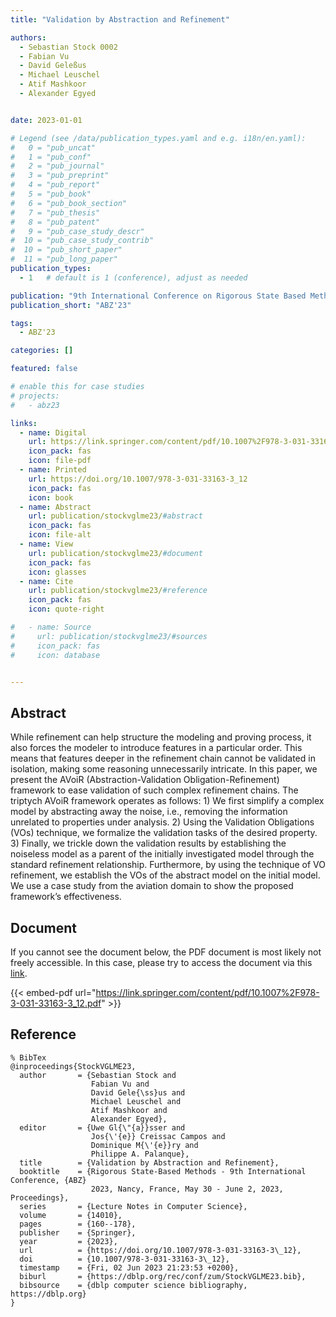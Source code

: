 ```yaml
---
title: "Validation by Abstraction and Refinement"

authors:
  - Sebastian Stock 0002
  - Fabian Vu
  - David Geleßus
  - Michael Leuschel
  - Atif Mashkoor
  - Alexander Egyed


date: 2023-01-01

# Legend (see /data/publication_types.yaml and e.g. i18n/en.yaml): 
#   0 = "pub_uncat"
#   1 = "pub_conf"
#   2 = "pub_journal"
#   3 = "pub_preprint"
#   4 = "pub_report"
#   5 = "pub_book"
#   6 = "pub_book_section"
#   7 = "pub_thesis"
#   8 = "pub_patent"
#   9 = "pub_case_study_descr"
#  10 = "pub_case_study_contrib"
#  10 = "pub_short_paper"
#  11 = "pub_long_paper"
publication_types:
  - 1   # default is 1 (conference), adjust as needed

publication: "9th International Conference on Rigorous State Based Methods (ABZ'23)"
publication_short: "ABZ'23"

tags:
  - ABZ'23

categories: []

featured: false

# enable this for case studies
# projects:
#   - abz23

links:
  - name: Digital
    url: https://link.springer.com/content/pdf/10.1007%2F978-3-031-33163-3_12.pdf
    icon_pack: fas
    icon: file-pdf
  - name: Printed
    url: https://doi.org/10.1007/978-3-031-33163-3_12
    icon_pack: fas
    icon: book
  - name: Abstract
    url: publication/stockvglme23/#abstract
    icon_pack: fas
    icon: file-alt
  - name: View
    url: publication/stockvglme23/#document
    icon_pack: fas
    icon: glasses
  - name: Cite
    url: publication/stockvglme23/#reference
    icon_pack: fas
    icon: quote-right

#   - name: Source
#     url: publication/stockvglme23/#sources
#     icon_pack: fas
#     icon: database


---
```


## Abstract

While refinement can help structure the modeling and proving process, it also forces the modeler to introduce features in a particular order. This means that features deeper in the refinement chain cannot be validated in isolation, making some reasoning unnecessarily intricate. In this paper, we present the AVoiR (Abstraction-Validation Obligation-Refinement) framework to ease validation of such complex refinement chains. The triptych AVoiR framework operates as follows: 1) We first simplify a complex model by abstracting away the noise, i.e., removing the information unrelated to properties under analysis. 2) Using the Validation Obligations (VOs) technique, we formalize the validation tasks of the desired property. 3) Finally, we trickle down the validation results by establishing the noiseless model as a parent of the initially investigated model through the standard refinement relationship. Furthermore, by using the technique of VO refinement, we establish the VOs of the abstract model on the initial model. We use a case study from the aviation domain to show the proposed framework’s effectiveness.

## Document

If you cannot see the document below, the PDF document is most likely not freely accessible. In this case, please try to access the document via this <a href="https://link.springer.com/content/pdf/10.1007%2F978-3-031-33163-3_12.pdf">link</a>.

{{< embed-pdf url="https://link.springer.com/content/pdf/10.1007%2F978-3-031-33163-3_12.pdf" >}}

## Reference

```
% BibTex
@inproceedings{StockVGLME23,
  author       = {Sebastian Stock and
                  Fabian Vu and
                  David Gele{\ss}us and
                  Michael Leuschel and
                  Atif Mashkoor and
                  Alexander Egyed},
  editor       = {Uwe Gl{\"{a}}sser and
                  Jos{\'{e}} Creissac Campos and
                  Dominique M{\'{e}}ry and
                  Philippe A. Palanque},
  title        = {Validation by Abstraction and Refinement},
  booktitle    = {Rigorous State-Based Methods - 9th International Conference, {ABZ}
                  2023, Nancy, France, May 30 - June 2, 2023, Proceedings},
  series       = {Lecture Notes in Computer Science},
  volume       = {14010},
  pages        = {160--178},
  publisher    = {Springer},
  year         = {2023},
  url          = {https://doi.org/10.1007/978-3-031-33163-3\_12},
  doi          = {10.1007/978-3-031-33163-3\_12},
  timestamp    = {Fri, 02 Jun 2023 21:23:53 +0200},
  biburl       = {https://dblp.org/rec/conf/zum/StockVGLME23.bib},
  bibsource    = {dblp computer science bibliography, https://dblp.org}
}


```

<!-- # add information for case study papers (if available)
## Sources

- **Used formal method:**
  [ASM](/method/asm)
- **Resources and tools:**
  Asmeta

For more information, please contact the <a href ="mailto:silvia.bonfanti@unibg.it;arcaini@nii.ac.jp;angelo.gargantini@unibg.it;scandurra@unibg.it;elvinia.riccobene@unimi.it">authors</a>-->

